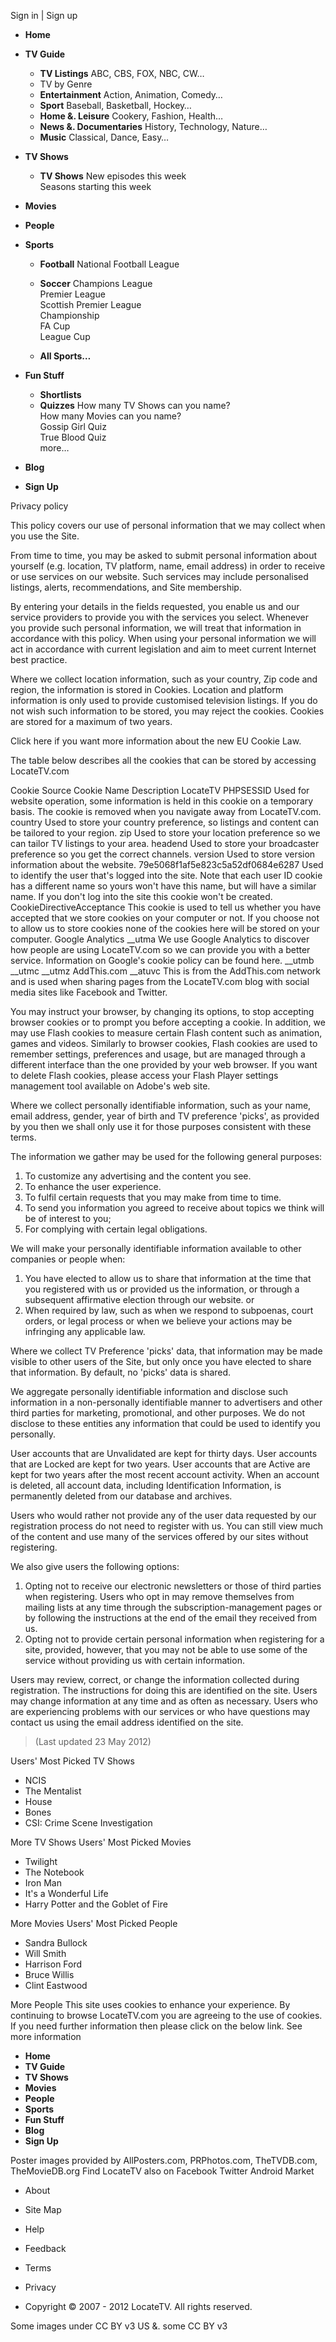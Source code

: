 Sign in | Sign up

*   **Home**
*   **TV Guide**
    *   **TV Listings** ABC, CBS, FOX, NBC, CW…
    *   TV by Genre
    *   **Entertainment** Action, Animation, Comedy…
    *   **Sport** Baseball, Basketball, Hockey…
    *   **Home &. Leisure** Cookery, Fashion, Health…
    *   **News &. Documentaries** History, Technology, Nature…
    *   **Music** Classical, Dance, Easy…
*   **TV Shows**
    *   **TV Shows** New episodes this week  
        Seasons starting this week  
        
*   **Movies**
*   **People**
*   **Sports**
    *   **Football** National Football League  
        
    *   **Soccer** Champions League  
        Premier League  
        Scottish Premier League  
        Championship  
        FA Cup  
        League Cup  
        
    *   **All Sports…**
*   **Fun Stuff**
    *   **Shortlists**
    *   **Quizzes** How many TV Shows can you name?  
        How many Movies can you name?  
        Gossip Girl Quiz  
        True Blood Quiz  
        more…
*   **Blog**
*   **Sign Up**

Privacy policy

This policy covers our use of personal information that we may collect when you use the Site.

From time to time, you may be asked to submit personal information about yourself (e.g. location, TV platform, name, email address) in order to receive or use services on our website. Such services may include personalised listings, alerts, recommendations, and Site membership.

By entering your details in the fields requested, you enable us and our service providers to provide you with the services you select. Whenever you provide such personal information, we will treat that information in accordance with this policy. When using your personal information we will act in accordance with current legislation and aim to meet current Internet best practice.

Where we collect location information, such as your country, Zip code and region, the information is stored in Cookies. Location and platform information is only used to provide customised television listings. If you do not wish such information to be stored, you may reject the cookies. Cookies are stored for a maximum of two years.

Click here if you want more information about the new EU Cookie Law.

The table below describes all the cookies that can be stored by accessing LocateTV.com

Cookie Source Cookie Name Description LocateTV PHPSESSID Used for website operation, some information is held in this cookie on a temporary basis. The cookie is removed when you navigate away from LocateTV.com. country Used to store your country preference, so listings and content can be tailored to your region. zip Used to store your location preference so we can tailor TV listings to your area. headend Used to store your broadcaster preference so you get the correct channels. version Used to store version information about the website. 79e5068f1af5e823c5a52df0684e6287 Used to identify the user that's logged into the site. Note that each user ID cookie has a different name so yours won't have this name, but will have a similar name. If you don't log into the site this cookie won't be created. CookieDirectiveAcceptance This cookie is used to tell us whether you have accepted that we store cookies on your computer or not. If you choose not to allow us to store cookies none of the cookies here will be stored on your computer. Google Analytics \_\_utma We use Google Analytics to discover how people are using LocateTV.com so we can provide you with a better service. Information on Google's cookie policy can be found here. \_\_utmb \_\_utmc \_\_utmz AddThis.com \_\_atuvc This is from the AddThis.com network and is used when sharing pages from the LocateTV.com blog with social media sites like Facebook and Twitter.  

You may instruct your browser, by changing its options, to stop accepting browser cookies or to prompt you before accepting a cookie. In addition, we may use Flash cookies to measure certain Flash content such as animation, games and videos. Similarly to browser cookies, Flash cookies are used to remember settings, preferences and usage, but are managed through a different interface than the one provided by your web browser. If you want to delete Flash cookies, please access your Flash Player settings management tool available on Adobe's web site.

Where we collect personally identifiable information, such as your name, email address, gender, year of birth and TV preference 'picks', as provided by you then we shall only use it for those purposes consistent with these terms.

The information we gather may be used for the following general purposes:

1.  To customize any advertising and the content you see.
2.  To enhance the user experience.
3.  To fulfil certain requests that you may make from time to time.
4.  To send you information you agreed to receive about topics we think will be of interest to you;
5.  For complying with certain legal obligations.

We will make your personally identifiable information available to other companies or people when:

1.  You have elected to allow us to share that information at the time that you registered with us or provided us the information, or through a subsequent affirmative election through our website. or
2.  When required by law, such as when we respond to subpoenas, court orders, or legal process or when we believe your actions may be infringing any applicable law.

Where we collect TV Preference 'picks' data, that information may be made visible to other users of the Site, but only once you have elected to share that information. By default, no 'picks' data is shared.

We aggregate personally identifiable information and disclose such information in a non-personally identifiable manner to advertisers and other third parties for marketing, promotional, and other purposes. We do not disclose to these entities any information that could be used to identify you personally.

User accounts that are Unvalidated are kept for thirty days. User accounts that are Locked are kept for two years. User accounts that are Active are kept for two years after the most recent account activity. When an account is deleted, all account data, including Identification Information, is permanently deleted from our database and archives.

Users who would rather not provide any of the user data requested by our registration process do not need to register with us. You can still view much of the content and use many of the services offered by our sites without registering.

We also give users the following options:

1.  Opting not to receive our electronic newsletters or those of third parties when registering. Users who opt in may remove themselves from mailing lists at any time through the subscription-management pages or by following the instructions at the end of the email they received from us.
2.  Opting not to provide certain personal information when registering for a site, provided, however, that you may not be able to use some of the service without providing us with certain information.

Users may review, correct, or change the information collected during registration. The instructions for doing this are identified on the site. Users may change information at any time and as often as necessary. Users who are experiencing problems with our services or who have questions may contact us using the email address identified on the site.

> (Last updated 23 May 2012)

Users' Most Picked TV Shows

*   NCIS
*   The Mentalist
*   House
*   Bones
*   CSI: Crime Scene Investigation

More TV Shows Users' Most Picked Movies

*   Twilight
*   The Notebook
*   Iron Man
*   It's a Wonderful Life
*   Harry Potter and the Goblet of Fire

More Movies Users' Most Picked People

*   Sandra Bullock
*   Will Smith
*   Harrison Ford
*   Bruce Willis
*   Clint Eastwood

More People This site uses cookies to enhance your experience. By continuing to browse LocateTV.com you are agreeing to the use of cookies. If you need further information then please click on the below link. See more information

*   **Home**
*   **TV Guide**
*   **TV Shows**
*   **Movies**
*   **People**
*   **Sports**
*   **Fun Stuff**
*   **Blog**
*   **Sign Up**

Poster images provided by AllPosters.com, PRPhotos.com, TheTVDB.com, TheMovieDB.org Find LocateTV also on Facebook Twitter Android Market

*   About
*   Site Map
*   Help
*   Feedback

*   Terms
*   Privacy
*   Copyright © 2007 - 2012 LocateTV. All rights reserved.

Some images under CC BY v3 US &. some CC BY v3